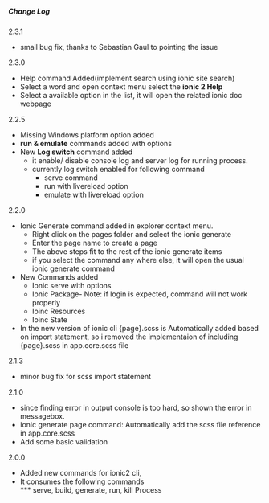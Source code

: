 ##### Change Log
2.3.1  
* small bug fix, thanks to Sebastian Gaul to pointing the issue 

2.3.0  
* Help command Added(implement search using ionic site search)
* Select a word and open context menu select the **ionic 2 Help**
* Select a available option in the list, it will open the related ionic doc webpage
 
2.2.5  
* Missing Windows platform option added
* **run & emulate** commands added with options 
* New **Log switch** command added 
    * it enable/ disable console log and server log for running process. 
    * currently log switch enabled for following command  
        * serve command  
        * run with livereload option
        * emulate with livereload option
  
2.2.0
* Ionic Generate command added in explorer context menu. 
    * Right click on the pages folder and select the ionic generate 
    * Enter the page name to create a page
    * The above steps fit to the rest of the ionic generate items
    * if you select the command any where else, it will open the usual ionic generate command
* New Commands added 
    * Ionic serve with options
    * Ionic Package- Note: if login is expected, command will not work properly
    * Ioinc Resources
    * Ioinc State
* In the new version of ionic cli {page}.scss is Automatically added based on import statement, so i removed the implementaion of including {page}.scss in app.core.scss file
    
2.1.3
* minor bug fix for scss import statement

2.1.0   
* since finding error in output console is too hard, so shown the error in messagebox.  
* ionic generate page command: Automatically add the scss file reference in app.core.scss
* Add some basic validation 
   
2.0.0   
* Added new commands for ionic2 cli,
* It consumes the following commands   
*** serve, build, generate, run, kill Process
